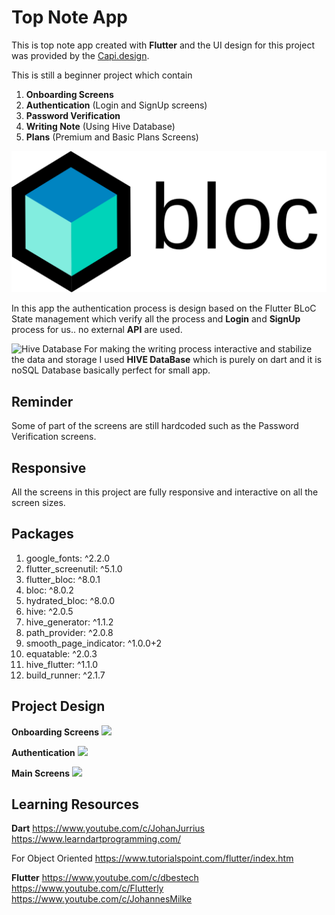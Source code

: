 # Top Note App

This is top note app created with **Flutter** and the UI design for this project was provided by the [Capi.design](http/capi.design).

This is still a beginner project which contain

1. **Onboarding Screens**
2. **Authentication** (Login and SignUp  screens)
3. **Password Verification**
4. **Writing Note** (Using Hive Database)
5. **Plans** (Premium and Basic Plans Screens)

![BLoC State Management](https://raw.githubusercontent.com/felangel/bloc/master/docs/assets/bloc_logo_full.png)

In this app the authentication process is design based on the Flutter BLoC State management which verify all the process and **Login** and **SignUp** process for us.. no external **API** are used.

![Hive Database](https://repository-images.githubusercontent.com/195895847/d0e10680-a3bf-11e9-9aab-778ec9660d33)
For making the writing process interactive and stabilize the data and storage I used **HIVE DataBase** which is purely on dart and it is noSQL Database basically perfect for small app.

## Reminder

Some of part of the screens are still hardcoded such as the Password Verification screens.

## Responsive

All the screens in this project are fully responsive and interactive on all the screen sizes.

## Packages

 1. google_fonts: ^2.2.0
 2. flutter_screenutil: ^5.1.0
 3. flutter_bloc: ^8.0.1
 4. bloc: ^8.0.2
 5. hydrated_bloc: ^8.0.0
 6. hive: ^2.0.5
 7. hive_generator: ^1.1.2
 8. path_provider: ^2.0.8
 9. smooth_page_indicator: ^1.0.0+2
 10. equatable: ^2.0.3
 11. hive_flutter: ^1.1.0
 12. build_runner: ^2.1.7

## Project Design

**Onboarding Screens**
<img src="https://www.dropbox.com/s/66k49k3jloaovgp/ezgif.com-gif-maker.gif?dl=1">

**Authentication**
<img src="https://www.dropbox.com/s/0h7h7w98cpw4zac/ezgif.com-gif-maker%20%281%29.gif?dl=1">

**Main Screens**
<img src="https://www.dropbox.com/s/a8pakpnmj7zsene/ezgif.com-gif-maker%20%282%29.gif?dl=1">


## Learning Resources

**Dart**
<https://www.youtube.com/c/JohanJurrius>
<https://www.learndartprogramming.com/>

For Object Oriented
<https://www.tutorialspoint.com/flutter/index.htm>

**Flutter**
<https://www.youtube.com/c/dbestech>
<https://www.youtube.com/c/Flutterly>
<https://www.youtube.com/c/JohannesMilke>

